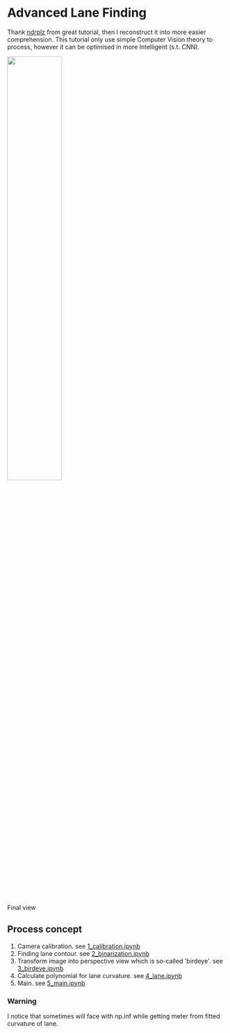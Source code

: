 # Advanced Lane Finding
Thank [ndrplz] from great tutorial, then I reconstruct it into more easier comprehension. This tutorial only use simple Computer Vision theory to process, however it can be optimised in more Intelligent (s.t. CNN).

<p aling='center'>
<img src='./output/result.gif' width='50%' height='50%'/><br/>
Final view
</p>

## Process concept
1. Camera calibration. see [1_calibration.ipynb]('./1_calibration.ipynb')
2. Finding lane contour. see [2_binarization.ipynb]('./2_binarization.ipynb')
2. Transform image into perspective view which is so-called 'birdeye'. see [3_birdeye.ipynb]('./3_birdeye.ipynb')
4. Calculate polynomial for lane curvature. see [4_lane.ipynb]('./4_lane.ipynb')
5. Main. see [5_main.ipynb](5_main.ipynb)

### Warning
I notice that sometimes will face with np.inf while getting meter from fitted curvature of lane.

[ndrplz]: (https://github.com/ndrplz/self-driving-car/tree/master/project_4_advanced_lane_finding)
